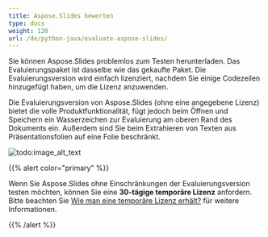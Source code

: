 ```yaml
---
title: Aspose.Slides bewerten
type: docs
weight: 120
url: /de/python-java/evaluate-aspose-slides/
---
```


Sie können Aspose.Slides problemlos zum Testen herunterladen. Das Evaluierungspaket ist dasselbe wie das gekaufte Paket. Die Evaluierungsversion wird einfach lizenziert, nachdem Sie einige Codezeilen hinzugefügt haben, um die Lizenz anzuwenden.

Die Evaluierungsversion von Aspose.Slides (ohne eine angegebene Lizenz) bietet die volle Produktfunktionalität, fügt jedoch beim Öffnen und Speichern ein Wasserzeichen zur Evaluierung am oberen Rand des Dokuments ein. Außerdem sind Sie beim Extrahieren von Texten aus Präsentationsfolien auf eine Folie beschränkt.

![todo:image_alt_text](evaluate-aspose-slides_1.png)

{{% alert color="primary" %}} 

Wenn Sie Aspose.Slides ohne Einschränkungen der Evaluierungsversion testen möchten, können Sie eine **30-tägige temporäre Lizenz** anfordern. Bitte beachten Sie [Wie man eine temporäre Lizenz erhält?](https://purchase.aspose.com/temporary-license) für weitere Informationen.

{{% /alert %}}